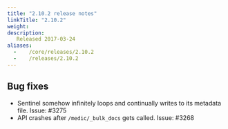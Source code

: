 ```yaml
---
title: "2.10.2 release notes"
linkTitle: "2.10.2"
weight:
description:
   Released 2017-03-24
aliases:
  -    /core/releases/2.10.2
  -    /releases/2.10.2
---
```


## Bug fixes

- Sentinel somehow infinitely loops and continually writes to its metadata file. Issue: #3275
- API crashes after `/medic/_bulk_docs` gets called. Issue: #3268
